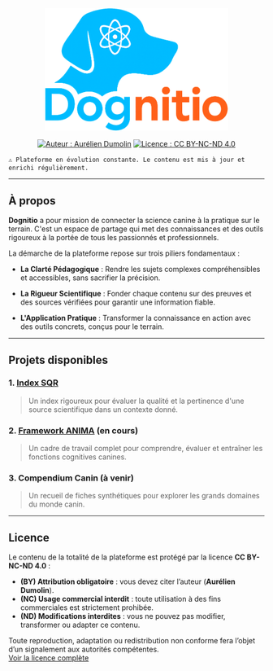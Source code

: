 <div align="center">

  <p align="center">
    <a href="https://aureliendumolin.github.io/dognitio/">
      <img src="docs/assets/branding/logo_dognitio_full_cut.png" alt="Logo Dognitio" width="360" />
    </a>
  </p>
  
  <a href="#"><img alt="Auteur : Aurélien Dumolin" src="https://img.shields.io/badge/Auteur-Aur%C3%A9lien%20Dumolin-blue.svg"></a>
  <a href="https://creativecommons.org/licenses/by-nc-nd/4.0/"><img alt="Licence : CC BY-NC-ND 4.0" src="https://img.shields.io/badge/Licence-CC--BY--NC--ND-orange.svg"></a>
  
</div>

```
⚠️ Plateforme en évolution constante. Le contenu est mis à jour et enrichi régulièrement.
```

---

## À propos

**Dognitio** a pour mission de connecter la science canine à la pratique sur le terrain. C'est un espace de partage qui met des connaissances et des outils rigoureux à la portée de tous les passionnés et professionnels.

La démarche de la plateforme repose sur trois piliers fondamentaux :

- **La Clarté Pédagogique** : Rendre les sujets complexes compréhensibles et accessibles, sans sacrifier la précision.

- **La Rigueur Scientifique** : Fonder chaque contenu sur des preuves et des sources vérifiées pour garantir une information fiable.

- **L'Application Pratique** : Transformer la connaissance en action avec des outils concrets, conçus pour le terrain.

---

## Projets disponibles

### 1. [Index SQR](./docs/sqr_index/)  
> Un index rigoureux pour évaluer la qualité et la pertinence d'une source scientifique dans un contexte donné.

### 2. [Framework ANIMA](./docs/anima_framework/) (en cours)
> Un cadre de travail complet pour comprendre, évaluer et entraîner les fonctions cognitives canines.

### 3. Compendium Canin (à venir)
> Un recueil de fiches synthétiques pour explorer les grands domaines du monde canin.

---

## Licence

Le contenu de la totalité de la plateforme est protégé par la licence **CC BY-NC-ND 4.0** : 
- **(BY) Attribution obligatoire** : vous devez citer l’auteur (**Aurélien Dumolin**).  
- **(NC) Usage commercial interdit** : toute utilisation à des fins commerciales est strictement prohibée.  
- **(ND) Modifications interdites** : vous ne pouvez pas modifier, transformer ou adapter ce contenu.  

Toute reproduction, adaptation ou redistribution non conforme fera l’objet d’un signalement aux autorités compétentes.  
[Voir la licence complète](./LICENSE.txt)
